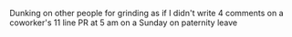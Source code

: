 Dunking on other people for grinding as if I didn't write 4 comments on a coworker's 11 line PR at 5 am on a Sunday on paternity leave

